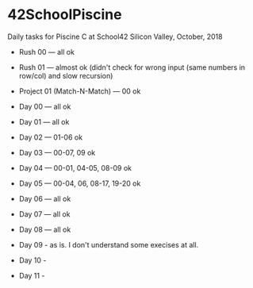 # 42SchoolPiscine
Daily tasks for Piscine C at School42 Silicon Valley, October, 2018

* Rush 00 — all ok
* Rush 01 — almost ok (didn't check for wrong input (same numbers in row/col) and slow recursion)

* Project 01 (Match-N-Match) — 00 ok

* Day 00 — all ok
* Day 01 — all ok
* Day 02 — 01-06 ok
* Day 03 — 00-07, 09 ok
* Day 04 — 00-01, 04-05, 08-09 ok
* Day 05 — 00-04, 06, 08-17, 19-20 ok
* Day 06 — all ok
* Day 07 — all ok
* Day 08 — all ok
* Day 09 - as is. I don't understand some execises at all.
* Day 10 - 
* Day 11 - 
